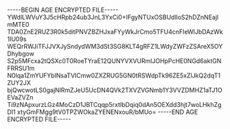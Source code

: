-----BEGIN AGE ENCRYPTED FILE-----
YWdlLWVuY3J5cHRpb24ub3JnL3YxCi0+IFgyNTUxOSBUdlloS2hDZnNEajlmMTE0
TDA0ZnE2RUZ3R0k5ditPNVZBZHJxaFYyWkJrCmo5TFU4cnFIeWlJbDAzWk1IU09s
WEQrRWJiTFJJVXJySndydWM3dSt3SG8KLT4gRFZ1LWdyZWFzZSAreX5OYDhybgow
S2p5MFcxa2tQSXc0T0RoeTYraE12QUNYVXVURmlJOHpPcHE0NGd6aktGNFRRSU1m
N0lqa1ZmYUFYblNsaTVICmw0ZXZRUG5GN0tRSWdpTk96ZE5xZlJkQ2dqT1ZUY2JX
bjQwcwotLS0gajNlRmZJeU5UcDN4QVk2TXVZVGNmb1Y3VVZDMHZ1aTJ1OEVaZVZn
Ti9zNApxurzLGz4MoCzD1JBTCqqp5rxtIbDqiq0dAn5OEXdd3hjt7woLHkhZgDI1
xtyGmFMgg9tV0TPZWOkaZYENENxouR/bMUo=
-----END AGE ENCRYPTED FILE-----
